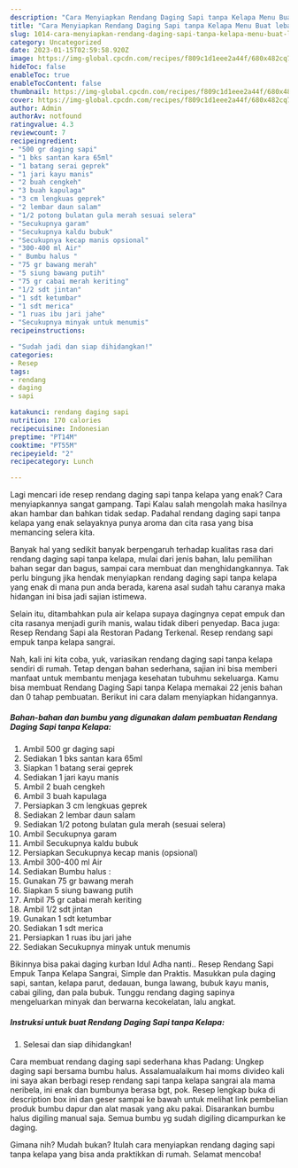 ```yaml
---
description: "Cara Menyiapkan Rendang Daging Sapi tanpa Kelapa Menu Buat lebaran"
title: "Cara Menyiapkan Rendang Daging Sapi tanpa Kelapa Menu Buat lebaran"
slug: 1014-cara-menyiapkan-rendang-daging-sapi-tanpa-kelapa-menu-buat-lebaran
category: Uncategorized
date: 2023-01-15T02:59:58.920Z
image: https://img-global.cpcdn.com/recipes/f809c1d1eee2a44f/680x482cq70/rendang-daging-sapi-tanpa-kelapa-foto-resep-utama.jpg
hideToc: false
enableToc: true
enableTocContent: false
thumbnail: https://img-global.cpcdn.com/recipes/f809c1d1eee2a44f/680x482cq70/rendang-daging-sapi-tanpa-kelapa-foto-resep-utama.jpg
cover: https://img-global.cpcdn.com/recipes/f809c1d1eee2a44f/680x482cq70/rendang-daging-sapi-tanpa-kelapa-foto-resep-utama.jpg
author: Admin
authorAv: notfound
ratingvalue: 4.3
reviewcount: 7
recipeingredient:
- "500 gr daging sapi"
- "1 bks santan kara 65ml"
- "1 batang serai geprek"
- "1 jari kayu manis"
- "2 buah cengkeh"
- "3 buah kapulaga"
- "3 cm lengkuas geprek"
- "2 lembar daun salam"
- "1/2 potong bulatan gula merah sesuai selera"
- "Secukupnya garam"
- "Secukupnya kaldu bubuk"
- "Secukupnya kecap manis opsional"
- "300-400 ml Air"
- " Bumbu halus "
- "75 gr bawang merah"
- "5 siung bawang putih"
- "75 gr cabai merah keriting"
- "1/2 sdt jintan"
- "1 sdt ketumbar"
- "1 sdt merica"
- "1 ruas ibu jari jahe"
- "Secukupnya minyak untuk menumis"
recipeinstructions:

- "Sudah jadi dan siap dihidangkan!"
categories:
- Resep
tags:
- rendang
- daging
- sapi

katakunci: rendang daging sapi 
nutrition: 170 calories
recipecuisine: Indonesian
preptime: "PT14M"
cooktime: "PT55M"
recipeyield: "2"
recipecategory: Lunch

---
```



Lagi mencari ide resep rendang daging sapi tanpa kelapa yang enak? Cara menyiapkannya sangat gampang. Tapi Kalau salah mengolah maka hasilnya akan hambar dan bahkan tidak sedap. Padahal rendang daging sapi tanpa kelapa yang enak selayaknya punya aroma dan cita rasa yang bisa memancing selera kita.


Banyak hal yang sedikit banyak berpengaruh terhadap kualitas rasa dari rendang daging sapi tanpa kelapa, mulai dari jenis bahan, lalu pemilihan bahan segar dan bagus, sampai cara membuat dan menghidangkannya. Tak perlu bingung jika hendak menyiapkan rendang daging sapi tanpa kelapa yang enak di mana pun anda berada, karena asal sudah tahu caranya maka hidangan ini bisa jadi sajian istimewa.

Selain itu, ditambahkan pula air kelapa supaya dagingnya cepat empuk dan cita rasanya menjadi gurih manis, walau tidak diberi penyedap. Baca juga: Resep Rendang Sapi ala Restoran Padang Terkenal. Resep rendang sapi empuk tanpa kelapa sangrai.


Nah, kali ini kita coba, yuk, variasikan rendang daging sapi tanpa kelapa sendiri di rumah. Tetap dengan bahan sederhana, sajian ini bisa memberi manfaat untuk membantu menjaga kesehatan tubuhmu sekeluarga. Kamu bisa membuat Rendang Daging Sapi tanpa Kelapa memakai 22 jenis bahan dan 0 tahap pembuatan. Berikut ini cara dalam menyiapkan hidangannya.

<!--inarticleads1-->

##### Bahan-bahan dan bumbu yang digunakan dalam pembuatan Rendang Daging Sapi tanpa Kelapa:

1. Ambil 500 gr daging sapi
1. Sediakan 1 bks santan kara 65ml
1. Siapkan 1 batang serai geprek
1. Sediakan 1 jari kayu manis
1. Ambil 2 buah cengkeh
1. Ambil 3 buah kapulaga
1. Persiapkan 3 cm lengkuas geprek
1. Sediakan 2 lembar daun salam
1. Sediakan 1/2 potong bulatan gula merah (sesuai selera)
1. Ambil Secukupnya garam
1. Ambil Secukupnya kaldu bubuk
1. Persiapkan Secukupnya kecap manis (opsional)
1. Ambil 300-400 ml Air
1. Sediakan  Bumbu halus :
1. Gunakan 75 gr bawang merah
1. Siapkan 5 siung bawang putih
1. Ambil 75 gr cabai merah keriting
1. Ambil 1/2 sdt jintan
1. Gunakan 1 sdt ketumbar
1. Sediakan 1 sdt merica
1. Persiapkan 1 ruas ibu jari jahe
1. Sediakan Secukupnya minyak untuk menumis


Bikinnya bisa pakai daging kurban Idul Adha nanti.. Resep Rendang Sapi Empuk Tanpa Kelapa Sangrai, Simple dan Praktis. Masukkan pula daging sapi, santan, kelapa parut, dedauan, bunga lawang, bubuk kayu manis, cabai giling, dan pala bubuk. Tunggu rendang daging sapinya mengeluarkan minyak dan berwarna kecokelatan, lalu angkat. 

<!--inarticleads2-->

##### Instruksi untuk buat Rendang Daging Sapi tanpa Kelapa:


1. Selesai dan siap dihidangkan!

Cara membuat rendang daging sapi sederhana khas Padang: Ungkep daging sapi bersama bumbu halus. Assalamualaikum hai moms divideo kali ini saya akan berbagi resep rendang sapi tanpa kelapa sangrai ala mama neribela, ini enak dan bumbunya berasa bgt, pok. Resep lengkap buka di description box ini dan geser sampai ke bawah untuk melihat link pembelian produk bumbu dapur dan alat masak yang aku pakai. Disarankan bumbu halus digiling manual saja. Semua bumbu yg sudah digiling dicampurkan ke daging. 

Gimana nih? Mudah bukan? Itulah cara menyiapkan rendang daging sapi tanpa kelapa yang bisa anda praktikkan di rumah. Selamat mencoba!
